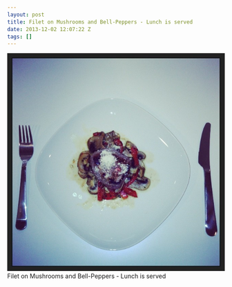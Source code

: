 ```yaml
---
layout: post
title: Filet on Mushrooms and Bell-Peppers - Lunch is served
date: 2013-12-02 12:07:22 Z
tags: []
---
```

![](/media/2013/12/68773591557.jpg)
Filet on Mushrooms and Bell-Peppers - Lunch is served
